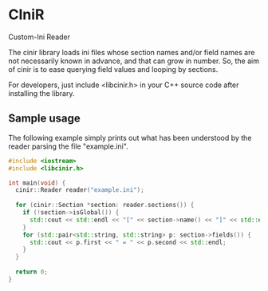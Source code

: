# CIniR
Custom-Ini Reader

The cinir library loads ini files whose section names and/or field names are not necessarily known in advance, and that can grow in number.
So, the aim of cinir is to ease querying field values and looping by sections.

For developers, just include <libcinir.h> in your C++ source code after installing the library.

## Sample usage

The following example simply prints out what has been understood by the reader parsing the file "example.ini".

```cpp
#include <iostream>
#include <libcinir.h>

int main(void) {
  cinir::Reader reader("example.ini");
    
  for (cinir::Section *section: reader.sections()) {
    if (!section->isGlobal()) {
      std::cout << std::endl << "[" << section->name() << "]" << std::endl;
    }
    for (std::pair<std::string, std::string> p: section->fields()) {
      std::cout << p.first << " = " << p.second << std::endl;
    }
  }
  
  return 0;
}
```
